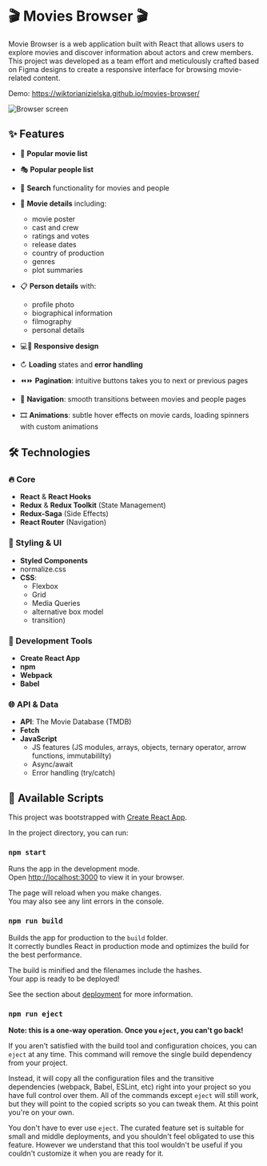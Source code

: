 # 🎬 Movies Browser 🎬
Movie Browser is a web application built with React that allows users to explore movies and discover information about actors and crew members. This project was developed as a team effort and meticulously crafted based on Figma designs to create a responsive interface for browsing movie-related content. 

Demo: https://wiktorianizielska.github.io/movies-browser/

![Browser screen](./images/readme.gif)

## ✨ Features

- 🎥 **Popular movie list**

- 🎭 **Popular people list**

- 🔎 **Search** functionality for movies and people

* 📝 **Movie details** including: 
  * movie poster 
  * cast and crew
  * ratings and votes
  * release dates
  * country of production
  * genres 
  * plot summaries

* 📋 **Person details** with:
  * profile photo
  * biographical information
  * filmography
  * personal details

- 💻📱 **Responsive design**

- ↻ **Loading** states and **error handling**

- ⏪⏩ **Pagination**: intuitive buttons takes you to next or previous pages

- 🧭 **Navigation**: smooth transitions between movies and people pages

- 🎞️ **Animations**: subtle hover effects on movie cards, loading spinners with custom animations

## 🛠️ Technologies

### 🔥 Core

- **React** & **React Hooks**
- **Redux** & **Redux Toolkit** (State Management)
- **Redux-Saga** (Side Effects)
- **React Router** (Navigation)

### 💅 Styling & UI

- **Styled Components**
- normalize.css
- **CSS**: 
  - Flexbox
  - Grid
  - Media Queries
  - alternative box model
  - transition)


### 🔧 Development Tools

- **Create React App**
- **npm**
- **Webpack**
- **Babel**

### 🌐 API & Data

* **API**: The Movie Database (TMDB)
* **Fetch**
* **JavaScript**
  - JS features (JS modules, arrays, objects, ternary operator, arrow functions, immutabililty)
  - Async/await
  - Error handling (try/catch)

## 📜 Available Scripts
This project was bootstrapped with [Create React App](https://github.com/facebook/create-react-app). 

In the project directory, you can run:

### `npm start`

Runs the app in the development mode.\
Open [http://localhost:3000](http://localhost:3000) to view it in your browser.

The page will reload when you make changes.\
You may also see any lint errors in the console.

### `npm run build`

Builds the app for production to the `build` folder.\
It correctly bundles React in production mode and optimizes the build for the best performance.

The build is minified and the filenames include the hashes.\
Your app is ready to be deployed!

See the section about [deployment](https://facebook.github.io/create-react-app/docs/deployment) for more information.

### `npm run eject`

**Note: this is a one-way operation. Once you `eject`, you can't go back!**

If you aren't satisfied with the build tool and configuration choices, you can `eject` at any time. This command will remove the single build dependency from your project.

Instead, it will copy all the configuration files and the transitive dependencies (webpack, Babel, ESLint, etc) right into your project so you have full control over them. All of the commands except `eject` will still work, but they will point to the copied scripts so you can tweak them. At this point you're on your own.

You don't have to ever use `eject`. The curated feature set is suitable for small and middle deployments, and you shouldn't feel obligated to use this feature. However we understand that this tool wouldn't be useful if you couldn't customize it when you are ready for it.
